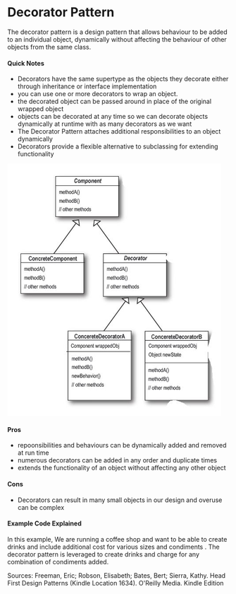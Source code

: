 # Decorator Pattern

The decorator pattern is a design pattern that allows behaviour to be added to an individual object, dynamically without affecting the behaviour of other objects from the same class. 

#### Quick Notes
* Decorators have the same supertype as the objects they decorate either through inheritance or interface implementation
* you can use one or more decorators to wrap an object. 
* the decorated object can be passed around in place of the original wrapped object
* objects can be decorated at any time so we can decorate objects dynamically at runtime with as many decorators as we want
* The Decorator Pattern attaches additional responsibilities to an object dynamically
* Decorators provide a flexible alternative to subclassing for extending functionality

![decorator pattern](images/decorator.JPG)

#### Pros
* repoonsibilities and behaviours can be dynamically added and removed at run time
* numerous decorators can be added in any order and duplicate times
* extends the functionality of an object without affecting any other object


#### Cons
* Decorators can result in many small objects in our design and overuse can be complex



#### Example Code Explained
In this example, We are running a coffee shop and want to be able to create drinks and include additional cost for various sizes and condiments . The decorator pattern is leveraged to create drinks and charge for any combination of condiments added.  


Sources:
Freeman, Eric; Robson, Elisabeth; Bates, Bert; Sierra, Kathy. Head First Design Patterns (Kindle Location 1634). O'Reilly Media. Kindle Edition
